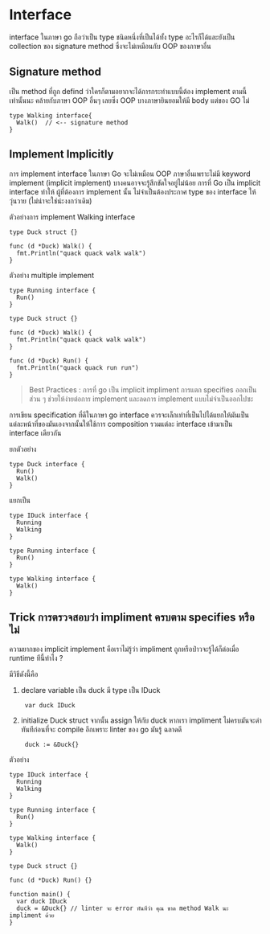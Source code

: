 # Interface 

interface ในภาษา go ถือว่าเป็น type ชนิดหนึ่งที่เป็นได้ทั้ง  type อะไรก็ได้และยังเป็น collection ของ signature method ซึ่งจะไม่เหมือนกับ OOP ของภาษาอื่น


## Signature method 

เป็น method ที่ถูก defind ว่าใครก็ตามอยากจะได้การกระทำแบบนี้ต้อง implement ตามนี้เท่านั้นนะ คล้ายกับภาษา OOP อื่นๆ เลยซึ่ง OOP บางภาษายินยอมให้มี body แต่ของ GO ไม่

    type Walking interface{
      Walk()  // <-- signature method
    }


## Implement Implicitly

การ implement interface ในภาษา Go จะไม่เหมือน OOP ภาษาอื่นเพราะไม่มี keyword implement (implicit implement)  บางคนอาจจะรู้สึกขัดใจอยู่ไม่น้อย การที่ Go เป็น implicit interface ทำให้ ผู้ที่ต้องการ implement นั้น ไม่จำเป็นต้องประกาศ type ของ interface ให้วุ่นวาย (ไม่น่าจะใช่น่ะงงกว่าเดิม)


ตัวอย่างการ implement Walking interface

    type Duck struct {}

    func (d *Duck) Walk() {
      fmt.Println("quack quack walk walk")
    }


ตัวอย่าง multiple implement 


    type Running interface {
      Run() 
    }

    type Duck struct {}

    func (d *Duck) Walk() {
      fmt.Println("quack quack walk walk")
    }

    func (d *Duck) Run() {
      fmt.Println("quack quack run run")
    }

>  Best Practices : การที่ go เป็น implicit impliment การแตก specifies ออกเป็นส่วน ๆ ช่วยให้ง่ายต่อการ implement และลดการ implement แบบไม่จำเป็นออกไปซะ

การเขียน specification ที่ดีในภาษา go interface ควรจะเล็กเท่าที่เป็นไปได้แยกให้มันเป็นแต่ละหน้าที่ของมันเองจากนั้นให้ใช้การ composition รวมแต่ละ interface เข้ามาเป็น interface เดียวกัน

ยกตัวอย่าง 

    type Duck interface {
      Run()
      Walk()
    }

แยกเป็น

    type IDuck interface {
      Running
      Walking
    }

    type Running interface {
      Run()
    }

    type Walking interface {
      Walk()
    }



## Trick การตรวจสอบว่า impliment ครบตาม specifies หรือไม่

ความยากของ implicit implement คือเราไม่รู้ว่า impliment ถูกหรือป่าวจะรู้ได้ก็ต่อเมื่อ runtime ทีนี้ทำไง​ ?

มีวิธีดังนี้คือ

1. declare variable เป็น  duck มี type เป็น IDuck
   
        var duck IDuck

2. initialize Duck struct จากนั้น assign ให้กับ duck  หากเรา impliment ไม่ครบมันจะด่าทันทีก่อนที่จะ compile อีกเพราะ linter ของ go มันรู้ ฉลาดดี

        duck := &Duck{}


ตัวอย่าง

    type IDuck interface {
      Running
      Walking
    }

    type Running interface {
      Run()
    }

    type Walking interface {
      Walk()
    }

    type Duck struct {}

    func (d *Duck) Run() {}

    function main() {
      var duck IDuck
      duck = &Duck{} // linter จะ error ทันทีว่า คุณ ขาด method Walk นะ impliment ด้วย
    }